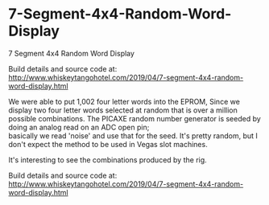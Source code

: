 # 7-Segment-4x4-Random-Word-Display
7 Segment 4x4 Random Word Display

Build details and source code at: http://www.whiskeytangohotel.com/2019/04/7-segment-4x4-random-word-display.html

We were able to put 1,002 four letter words into the EPROM,  Since we display two four letter words selected at random that is over a 
million possible combinations.  The PICAXE random number generator is seeded by doing an analog read on an ADC open pin;   
basically we read 'noise' and use that for the seed.  It's pretty random, but I don't expect the method to be used in Vegas slot machines.

It's interesting to see the combinations produced by the rig.

Build details and source code at: http://www.whiskeytangohotel.com/2019/04/7-segment-4x4-random-word-display.html
